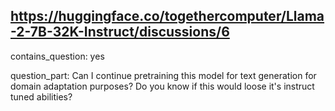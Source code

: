 ## https://huggingface.co/togethercomputer/Llama-2-7B-32K-Instruct/discussions/6

contains_question: yes

question_part: Can I continue pretraining this model for text generation for domain adaptation purposes? Do you know if this would loose it's instruct tuned abilities?